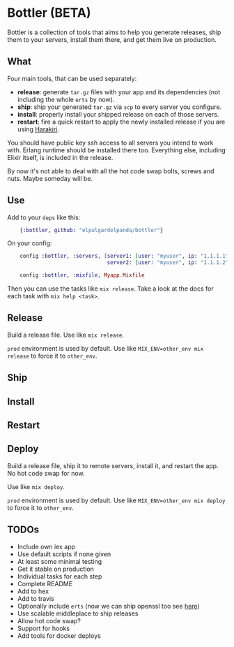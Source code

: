 # Bottler (BETA)

Bottler is a collection of tools that aims to help you generate releases, ship
them to your servers, install them there, and get them live on production.

## What

Four main tools, that can be used separately:

* __release__: generate `tar.gz` files with your app and its dependencies (not
including the whole `erts` by now).
* __ship__: ship your generated `tar.gz` via `scp` to every server you configure.
* __install__: properly install your shipped release on each of those servers.
* __restart__: fire a quick restart to apply the newly installed release if you
are using [Harakiri](http://github.com/elpulgardelpanda/harakiri).

You should have public key ssh access to all servers you intend to work with.
Erlang runtime should be installed there too. Everything else, including Elixir
itself, is included in the release.

By now it's not able to deal with all the hot code swap bolts, screws and nuts.
Maybe someday will be.

## Use

Add to your `deps` like this:

```elixir
    {:bottler, github: "elpulgardelpanda/bottler"}
```

On your config:

```elixir
    config :bottler, :servers, [server1: [user: "myuser", ip: "1.1.1.1"],
                                server2: [user: "myuser", ip: "1.1.1.2"]]

    config :bottler, :mixfile, Myapp.Mixfile
```

Then you can use the tasks like `mix release`. Take a look at the
docs for each task with `mix help <task>`.

## Release

Build a release file. Use like `mix release`.

`prod` environment is used by default. Use like
`MIX_ENV=other_env mix release` to force it to `other_env`.

## Ship

## Install

## Restart

## Deploy

Build a release file, ship it to remote servers, install it, and restart
the app. No hot code swap for now.

Use like `mix deploy`.

`prod` environment is used by default. Use like
`MIX_ENV=other_env mix deploy` to force it to `other_env`.

## TODOs

* Include own iex app
* Use default scripts if none given
* At least some minimal testing
* Get it stable on production
* Individual tasks for each step
* Complete README
* Add to hex
* Add to travis
* Optionally include `erts` (now we can ship openssl too see [here](http://www.erlang.org/download/otp_src_17.4.readme))
* Use scalable middleplace to ship releases
* Allow hot code swap?
* Support for hooks
* Add tools for docker deploys
